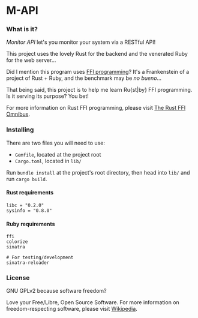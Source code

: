 # M-API

### What is it?
_Monitor API_ let's you monitor your system via a RESTful API!

This project uses the lovely Rust for the backend and the venerated Ruby for the web server...

Did I mention this program uses [FFI programming](https://en.wikipedia.org/wiki/Foreign_function_interface)? It's a Frankenstein of a project of Rust + Ruby, and the benchmark may be _no bueno_...

That being said, this project is to help me learn Ru{st|by} FFI programming. Is it serving its purpose? You bet!

For more information on Rust FFI programming, please visit [The Rust FFI Omnibus](http://jakegoulding.com/rust-ffi-omnibus/).

### Installing
There are two files you will need to use:
* `Gemfile`, located at the project root
* `Cargo.toml`, located in `lib/`

Run `bundle install` at the project's root directory, then head into `lib/` and run `cargo build`.

#### Rust requirements
```shell
libc = "0.2.0"
sysinfo = "0.8.0"
```

#### Ruby requirements
```shell
ffi
colorize
sinatra

# For testing/development
sinatra-reloader
```

### License

GNU GPLv2 because software freedom?

Love your Free/Libre, Open Source Software. For more information on freedom-respecting software, please visit [Wikipedia](https://en.wikipedia.org/wiki/Free_software_movement).
